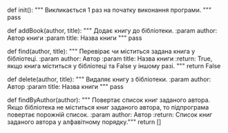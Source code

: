 def init():
    """ Викликається 1 раз на початку виконання програми. """
    pass

def addBook(author, title):
    """ Додає книгу до бібліотеки.
    :param author: Автор книги
    :param title: Назва книги
    """
    pass

def find(author, title):
    """ Перевірає чи міститься задана книга у бібліотеці.
    :param author: Автор
    :param title: Назва книги
    :return: True, якщо книга міститься у бібліотеці та 
             False у іншому разі. """
    return False

def delete(author, title):
    """ Видаляє книгу з бібліотеки.
    :param author: Автор
    :param title: Назва книги
    """
    pass

def findByAuthor(author):
    """ Повертає список книг заданого автора.
    Якщо бібліотека не міститься книг заданого автора, 
    то підпрограма повертає порожній список.
    :param author: Автор
    :return: Список книг заданого автора у алфавітному порядку."""
    return []
